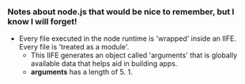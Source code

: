 ### Notes about node.js that would be nice to remember, but I know I will forget!

- Every file executed in the node runtime is 'wrapped' inside an IIFE. Every file is 'treated as a module'.
  - This IIFE generates an object called 'arguments' that is globally available data that helps aid in building apps.
  - **arguments** has a length of 5.
    1.
